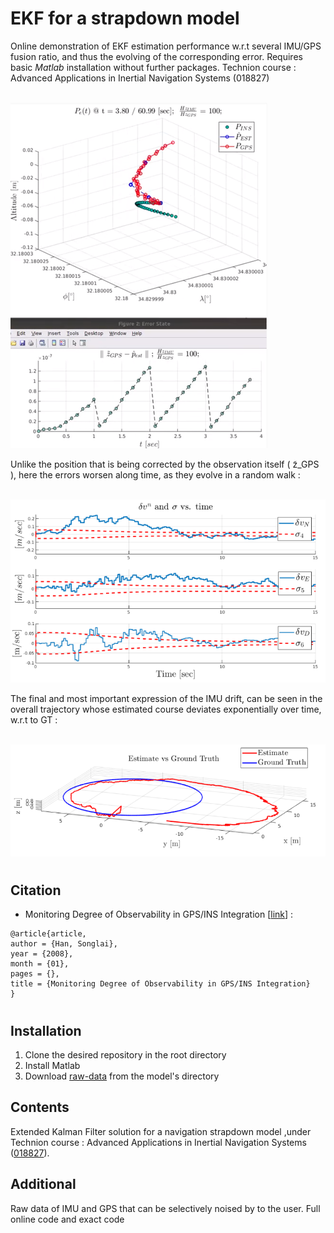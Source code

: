# EKF for a strapdown model

Online demonstration of EKF estimation performance w.r.t several IMU/GPS fusion ratio, and thus the evolving of the corresponding error. Requires basic *Matlab* installation without further packages.
Technion course : Advanced Applications in Inertial Navigation Systems (018827)

&nbsp;  &nbsp;  &nbsp;  &nbsp;  &nbsp;  &nbsp;  &nbsp;  &nbsp;  &nbsp;  &nbsp;  &nbsp;  &nbsp;  &nbsp; &nbsp;  &nbsp;  &nbsp;  &nbsp;  &nbsp;  &nbsp;  &nbsp;  &nbsp;  &nbsp;  &nbsp;  &nbsp;  &nbsp;  &nbsp;![alt text](https://github.com/Daniboy370/Autonomous-Systems/blob/master/Advanced%20Applications%20in%20Inertial%20Systems/Course/Strapdown%20INS/EKF_imui.png)

Unlike the position that is being corrected by the observation itself ( z̃_GPS ), here the errors
worsen along time, as they evolve in a random walk :

&nbsp;  &nbsp;  &nbsp;  &nbsp;  &nbsp;  &nbsp; ![alt text](https://github.com/Daniboy370/Autonomous-Systems/blob/master/Advanced%20Applications%20in%20Inertial%20Systems/Course/Strapdown%20INS/drift_velocity.png)

The final and most important expression of the IMU drift, can be seen in the
overall trajectory whose estimated course deviates exponentially over time, w.r.t to GT :

&nbsp;  &nbsp;  &nbsp;  &nbsp;  &nbsp;  &nbsp; ![alt text](https://github.com/Daniboy370/Autonomous-Systems/blob/master/Advanced%20Applications%20in%20Inertial%20Systems/Course/Strapdown%20INS/drift_map.png)


#
## Citation
* Monitoring Degree of Observability in GPS/INS Integration [[link](https://www.researchgate.net/publication/228997493_Monitoring_Degree_of_Observability_in_GPSINS_Integration)] :
```
@article{article,
author = {Han, Songlai},
year = {2008},
month = {01},
pages = {},
title = {Monitoring Degree of Observability in GPS/INS Integration}
}
```
#
## Installation
1. Clone the desired repository in the root directory
2. Install Matlab 
3. Download [raw-data](https://github.com/Daniboy370/Autonomous-Systems/blob/master/Advanced%20Applications%20in%20Inertial%20Systems/Code_model/Trajectory.mat) from the model's directory


## Contents

Extended Kalman Filter solution for a navigation strapdown model ,under Technion course : 
Advanced Applications in Inertial Navigation Systems ([018827](https://www.graduate.technion.ac.il/Subjects.Eng/?Sub=18827)).

## Additional
Raw data of IMU and GPS that can be selectively noised by to the user.
Full online code and exact code

